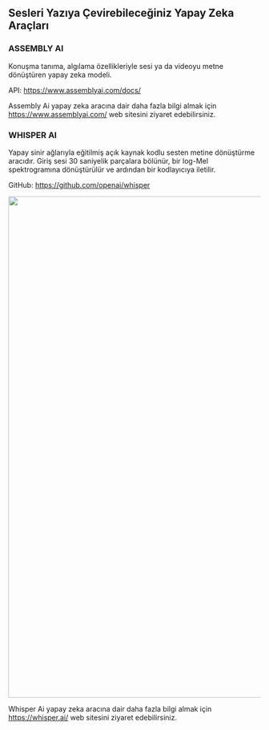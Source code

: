 ## Sesleri Yazıya Çevirebileceğiniz Yapay Zeka Araçları 
### ASSEMBLY AI
Konuşma tanıma, algılama özellikleriyle sesi ya da videoyu metne dönüştüren yapay zeka modeli. 

API: https://www.assemblyai.com/docs/

Assembly Ai yapay zeka aracına dair daha fazla bilgi almak için https://www.assemblyai.com/ web sitesini ziyaret edebilirsiniz. 

### WHISPER AI
Yapay sinir ağlarıyla eğitilmiş açık kaynak kodlu sesten metine dönüştürme aracıdır. Giriş sesi 30 saniyelik parçalara bölünür, bir log-Mel spektrogramına dönüştürülür ve ardından bir kodlayıcıya iletilir.

GitHub: https://github.com/openai/whisper

<img style="width:1000px" src="https://openaicom.imgix.net/d9c13138-366f-49d3-b8bd-cb3f5a973a5b/asr-summary-of-model-architecture-desktop.svg?fm=auto&auto=compress,format&fit=min&w=10&h=10&q=50" />

Whisper Ai yapay zeka aracına dair daha fazla bilgi almak için https://whisper.ai/ web sitesini ziyaret edebilirsiniz. 
